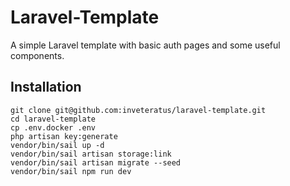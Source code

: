 # Laravel-Template

A simple Laravel template with basic auth pages and some useful components.

## Installation

```shell
git clone git@github.com:inveteratus/laravel-template.git
cd laravel-template
cp .env.docker .env
php artisan key:generate
vendor/bin/sail up -d
vendor/bin/sail artisan storage:link 
vendor/bin/sail artisan migrate --seed
vendor/bin/sail npm run dev
```
